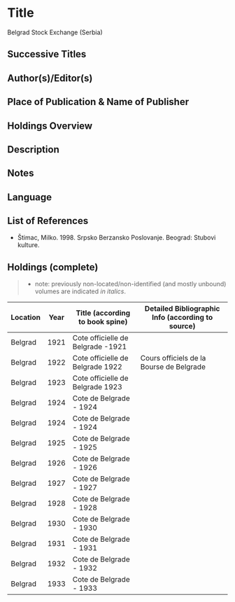 # Title
Belgrad Stock Exchange (Serbia)

## Successive Titles

## Author(s)/Editor(s)

## Place of Publication & Name of Publisher

## Holdings Overview

## Description

## Notes

## Language

## List of References
* Štimac, Milko. 1998. Srpsko Berzansko Poslovanje. Beograd: Stubovi kulture.

## Holdings (complete)

> * note: previously non-located/non-identified (and mostly unbound) volumes are indicated *in italics*.

| Location | Year | Title (according to book spine)   | Detailed Bibliographic Info (according to source) |
|----------|------|-----------------------------------|---------------------------------------------------|
| Belgrad  | 1921 | Cote officielle de Belgrade -1921 |                                                   |
| Belgrad  | 1922 | Cote officielle de Belgrade 1922  | Cours officiels de la Bourse de Belgrade          |
| Belgrad  | 1923 | Cote officielle de Belgrade 1923  |                                                   |
| Belgrad  | 1924 | Cote de Belgrade - 1924           |                                                   |
| Belgrad  | 1924 | Cote de Belgrade - 1924           |                                                   |
| Belgrad  | 1925 | Cote de Belgrade - 1925           |                                                   |
| Belgrad  | 1926 | Cote de Belgrade - 1926           |                                                   |
| Belgrad  | 1927 | Cote de Belgrade - 1927           |                                                   |
| Belgrad  | 1928 | Cote de Belgrade - 1928           |                                                   |
| Belgrad  | 1930 | Cote de Belgrade - 1930           |                                                   |
| Belgrad  | 1931 | Cote de Belgrade - 1931           |                                                   |
| Belgrad  | 1932 | Cote de Belgrade - 1932           |                                                   |
| Belgrad  | 1933 | Cote de Belgrade - 1933           |                                                   |
